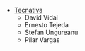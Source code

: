 - [Tecnativa](https://www.tecnativa.com)
  - David Vidal
  - Ernesto Tejeda
  - Stefan Ungureanu
  - Pilar Vargas
